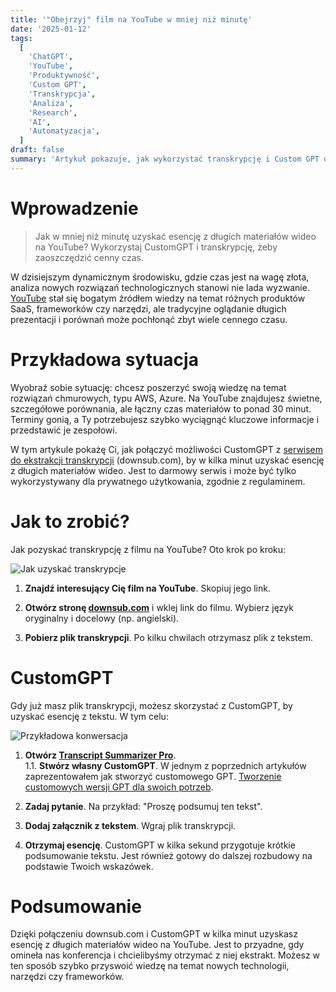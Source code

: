 ```yaml
---
title: '"Obejrzyj" film na YouTube w mniej niż minutę'
date: '2025-01-12'
tags:
  [
    'ChatGPT',
    'YouTube',
    'Produktywność',
    'Custom GPT',
    'Transkrypcja',
    'Analiza',
    'Research',
    'AI',
    'Automatyzacja',
  ]
draft: false
summary: 'Artykuł pokazuje, jak wykorzystać transkrypcję i Custom GPT do błyskawicznej analizy treści wideo z YouTube. Metoda pozwala na szybkie wydobycie kluczowych informacji z długich materiałów bez konieczności ich oglądania.'
---
```


# Wprowadzenie

> Jak w mniej niż minutę uzyskać esencję z długich materiałów wideo na YouTube? Wykorzystaj CustomGPT i transkrypcję, żeby zaoszczędzić cenny czas.

W dzisiejszym dynamicznym środowisku, gdzie czas jest na wagę złota, analiza nowych rozwiązań technologicznych stanowi nie lada wyzwanie. [YouTube](https://www.youtube.com/) stał się bogatym źródłem wiedzy na temat różnych produktów SaaS, frameworków czy narzędzi, ale tradycyjne oglądanie długich prezentacji i porównań może pochłonąć zbyt wiele cennego czasu.

# Przykładowa sytuacja

Wyobraź sobie sytuację: chcesz poszerzyć swoją wiedzę na temat rozwiązań chmurowych, typu AWS, Azure. Na YouTube znajdujesz świetne, szczegółowe porównania, ale łączny czas materiałów to ponad 30 minut. Terminy gonią, a Ty potrzebujesz szybko wyciągnąć kluczowe informacje i przedstawić je zespołowi.

W tym artykule pokażę Ci, jak połączyć możliwości CustomGPT z [serwisem do ekstrakcji transkrypcji](https://downsub.com/) (downsub.com), by w kilka minut uzyskać esencję z długich materiałów wideo. Jest to darmowy serwis i może być tylko wykorzystywany dla prywatnego użytkowania, zgodnie z regulaminem.

# Jak to zrobić?

Jak pozyskać transkrypcję z filmu na YouTube? Oto krok po kroku:

![Jak uzyskać transkrypcje](/blog/obejrzyj-film-na-youtube-w-mniej-niz-minute/jak-uzyskac-transkrypcje.jpg)

1. **Znajdź interesujący Cię film na YouTube**. Skopiuj jego link.

2. **Otwórz stronę [downsub.com](https://downsub.com/)** i wklej link do filmu. Wybierz język oryginalny i docelowy (np. angielski).

3. **Pobierz plik transkrypcji**. Po kilku chwilach otrzymasz plik z tekstem.

# CustomGPT

Gdy już masz plik transkrypcji, możesz skorzystać z CustomGPT, by uzyskać esencję z tekstu. W tym celu:

![Przykładowa konwersacja](/blog/obejrzyj-film-na-youtube-w-mniej-niz-minute/demo.gif)

1. **Otwórz [Transcript Summarizer Pro](https://chatgpt.com/g/g-677c23d438cc819189361e3e2db5e352-transcript-summarizer-pro)**.  
   1.1. **Stwórz własny CustomGPT**. W jednym z poprzednich artykułów zaprezentowałem jak stworzyć customowego GPT. [Tworzenie customowych wersji GPT dla swoich potrzeb](https://aidlazabieganych.pl/blog/tworzenie-customowych-gpt-dla-swoich-potrzeb).

2. **Zadaj pytanie**. Na przykład: "Proszę podsumuj ten tekst".

3. **Dodaj załącznik z tekstem**. Wgraj plik transkrypcji.

4. **Otrzymaj esencję**. CustomGPT w kilka sekund przygotuje krótkie podsumowanie tekstu. Jest również gotowy do dalszej rozbudowy na podstawie Twoich wskazówek.

# Podsumowanie

Dzięki połączeniu downsub.com i CustomGPT w kilka minut uzyskasz esencję z długich materiałów wideo na YouTube. Jest to przyadne, gdy omineła nas konferencja i chcielibyśmy otrzymać z niej ekstrakt. Możesz w ten sposób szybko przyswoić wiedzę na temat nowych technologii, narzędzi czy frameworków.
